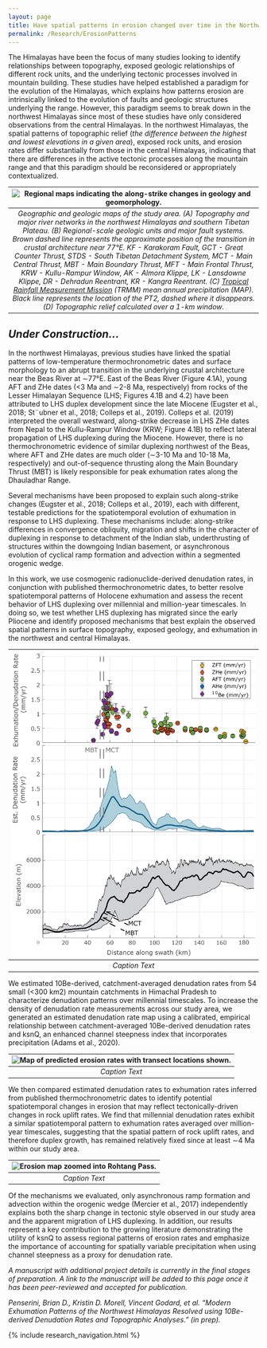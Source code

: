 ```yaml
---
layout: page
title: Have spatial patterns in erosion changed over time in the Northwest Himalayas?
permalink: /Research/ErosionPatterns
---
```


The Himalayas have been the focus of many studies looking to identify relationships between topography, exposed geologic relationships of different rock units, and the underlying tectonic processes involved in mountain building. These studies have helped established a paradigm for the evolution of the Himalayas, which explains how patterns erosion are intrinsically linked to the evolution of faults and geologic structures underlying the range. However, this paradigm seems to break down in the northwest Himalayas since most of these studies have only considered observations from the central Himalayas. In the northwest Himalayas, the spatial patterns of topographic relief (<i>the difference between the highest and lowest elevations in a given area</i>), exposed rock units, and erosion rates differ substantially from those in the central Himalayas, indicating that there are differences in the active tectonic processes along the mountain range and that this paradigm should be reconsidered or appropriately contextualized.

| ![Regional maps indicating the along-strike changes in geology and geomorphology.](./Images/WHimalayaStudyArea_240221a.png) | 
|:--:| 
| *Geographic and geologic maps of the study area. (A) Topography and major river networks in the northwest Himalayas and southern Tibetan Plateau. (B) Regional-scale geologic units and major fault systems. Brown dashed line represents the approximate position of the transition in crustal architecture near 77°E. KF - Karakoram Fault, GCT - Great Counter Thrust, STDS - South Tibetan Detachment System, MCT - Main Central Thrust, MBT - Main Boundary Thrust, MFT - Main Frontal Thrust, KRW - Kullu-Rampur Window, AK - Almora Klippe, LK - Lansdowne Klippe, DR - Dehradun Reentrant, KR - Kangra Reentrant. (C) [Tropical Rainfall Measurement Mission](https://gpm.nasa.gov/missions/trmm) (TRMM) mean annual precipitation (MAP). Black line represents the location of the PT2, dashed where it disappears. (D) Topographic relief calculated over a 1-km window.* |

## <i> Under Construction... </i>

In the northwest Himalayas, previous studies have linked the spatial patterns of low-temperature thermochronometric dates and surface morphology to an abrupt transition in the underlying crustal architecture near the Beas River at ∼77°E. East of the Beas River (Figure 4.1A), young AFT and ZHe dates (<3 Ma and ∼2-8 Ma, respectively) from rocks of the Lesser Himalayan Sequence (LHS; Figures 4.1B and 4.2) have been attributed to LHS duplex development since the late Miocene (Eugster et al., 2018; St¨ubner et al., 2018; Colleps et al., 2019). Colleps et al. (2019) interpreted the overall westward, along-strike decrease in LHS ZHe dates from Nepal to the Kullu-Rampur Window (KRW; Figure 4.1B) to reflect lateral propagation of LHS duplexing during the Miocene. However, there is no thermochronometric evidence of similar duplexing northwest of the Beas, where AFT and ZHe dates are much older (∼3-10 Ma and 10-18 Ma, respectively) and out-of-sequence thrusting along the Main Boundary Thrust (MBT) is likely responsible for peak exhumation rates along the Dhauladhar Range.

Several mechanisms have been proposed to explain such along-strike changes (Eugster et al., 2018; Colleps et al., 2019), each with different, testable predictions for the spatiotemporal evolution of exhumation in response to LHS duplexing. These mechanisms include: along-strike differences in convergence obliquity, migration and shifts in the character of duplexing in response to detachment of the Indian slab, underthrusting of structures within the downgoing Indian basement, or asynchronous evolution of cyclical ramp formation and advection within a segmented orogenic wedge.

In this work, we use cosmogenic radionuclide-derived denudation rates, in conjunction with published thermochronometric dates, to better resolve spatiotemporal patterns of Holocene exhumation and assess the recent behavior of LHS duplexing over millennial and million-year timescales. In doing so, we test whether LHS duplexing has migrated since the early Pliocene and identify proposed mechanisms that best explain the observed spatial patterns in surface topography, exposed geology, and exhumation in the northwest and central Himalayas.

| ![Example of a transect of erossion rate estimates across different geochronometer systems.](./Images/ErosionTransectExample.png) | 
|:--:| 
| *Caption Text* |

We estimated 10Be-derived, catchment-averaged denudation rates from 54 small (<300 km2) mountain catchments in Himachal Pradesh to characterize denudation patterns over millennial timescales. To increase the density of denudation rate measurements across our study area, we generated an estimated denudation rate map using a calibrated, empirical relationship between catchment-averaged 10Be-derived denudation rates and ksnQ, an enhanced channel steepness index that incorporates precipitation (Adams et al., 2020). 

| ![Map of predicted erosion rates with transect locations shown.](./Images/ksnQ_ErosionMap_240301a.png) | 
|:--:| 
| *Caption Text* |

We then compared estimated denudation rates to exhumation rates inferred from published thermochronometric dates to identify potential spatiotemporal changes in erosion that may reflect tectonically-driven changes in rock uplift rates. We find that millennial denudation rates exhibit a similar spatiotemporal pattern to exhumation rates averaged over million-year timescales, suggesting that the spatial pattern of rock uplift rates, and therefore duplex growth, has remained relatively fixed since at least ∼4 Ma within our study area. 

| ![Erosion map zoomed into Rohtang Pass.](./Images/RohtangPassZoom_240222a.png) | 
|:--:| 
| *Caption Text* |

Of the mechanisms we evaluated, only asynchronous ramp formation and advection within the orogenic wedge (Mercier et al., 2017) independently explains both the sharp change in tectonic style observed in our study area and the apparent migration of LHS duplexing. In addition, our results represent a key contribution to the growing literature demonstrating the utility of ksnQ to assess regional patterns of erosion rates and emphasize the importance of accounting for spatially variable precipitation when using channel steepness as a proxy for denudation rate.

<i>A manuscript with additional project details is currently in the final stages of preparation. A link to the manuscript will be added to this page once it has been peer-reviewed and accepted for publication.</i>

<i>Penserini, Brian D., Kristin D. Morell, Vincent Godard, et al. “Modern Exhumation Patterns of the Northwest Himalayas Resolved using 10Be-derived Denudation Rates and Topographic Analyses.” (in prep).</i>

{% include research_navigation.html %}
